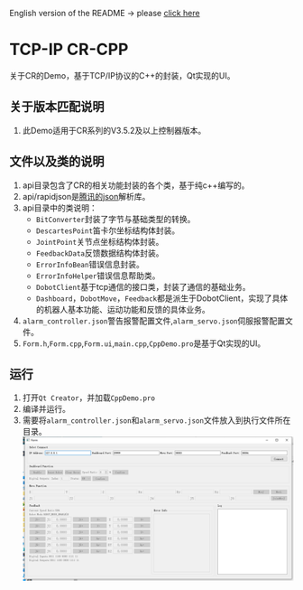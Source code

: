 English version of the README -> please [click here](./README-EN.md)

# TCP-IP CR-CPP
关于CR的Demo，基于TCP/IP协议的C++的封装，Qt实现的UI。

## 关于版本匹配说明
1. 此Demo适用于CR系列的V3.5.2及以上控制器版本。

## 文件以及类的说明
1. api目录包含了CR的相关功能封装的各个类，基于纯c++编写的。
2. api/rapidjson是[腾讯的json](https://github.com/Tencent/rapidjson)解析库。
3. api目录中的类说明：
    - `BitConverter`封装了字节与基础类型的转换。
    - `DescartesPoint`笛卡尔坐标结构体封装。
    - `JointPoint`关节点坐标结构体封装。
    - `FeedbackData`反馈数据结构体封装。
    - `ErrorInfoBean`错误信息封装。
    - `ErrorInfoHelper`错误信息帮助类。
    - `DobotClient`基于tcp通信的接口类，封装了通信的基础业务。
    - `Dashboard`，`DobotMove`，`Feedback`都是派生于DobotClient，实现了具体的机器人基本功能、运动功能和反馈的具体业务。
4. `alarm_controller.json`警告报警配置文件,`alarm_servo.json`伺服报警配置文件。
5. `Form.h`,`Form.cpp`,`Form.ui`,`main.cpp`,`CppDemo.pro`是基于Qt实现的UI。

##  运行
1. 打开`Qt Creator`，并加载`CppDemo.pro`
2. 编译并运行。
3. 需要将`alarm_controller.json`和`alarm_servo.json`文件放入到执行文件所在目录。
![CppDemo](./image.png)
